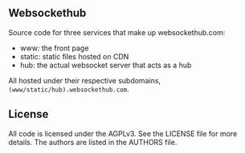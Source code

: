 ## Websockethub

Source code for three services that make up websockethub.com:

* www: the front page
* static: static files hosted on CDN
* hub: the actual websocket server that acts as a hub

All hosted under their respective subdomains,
`(www/static/hub).websockethub.com`.

## License

All code is licensed under the AGPLv3. See the LICENSE file for more details.
The authors are listed in the AUTHORS file.
